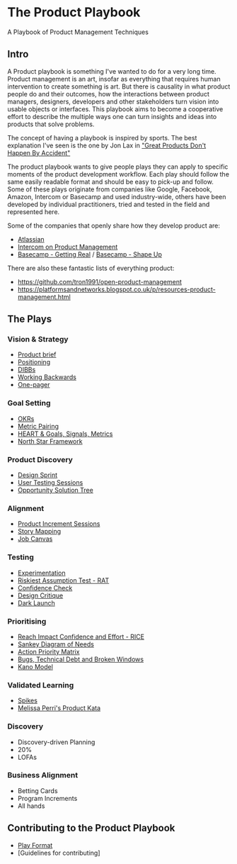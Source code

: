 # The Product Playbook
A Playbook of Product Management Techniques

## Intro
A Product playbook is something I've wanted to do for a very long time.
Product management is an art, insofar as everything that requires human intervention to create something is art. But there is causality in what product people do and their outcomes, how the interactions between product managers, designers, developers and other stakeholders turn vision into usable objects or interfaces. This playbook aims to become a cooperative effort to describe the multiple ways one can turn insights and ideas into products that solve problems.

The concept of having a playbook is inspired by sports. The best explanation I've seen is the one by Jon Lax in ["Great Products Don't Happen By Accident"](https://medium.com/great-products-dont-happen-by-accident/great-products-dont-happen-by-accident-f46323d8ad94)

The product playbook wants to give people plays they can apply to specific moments of the product development workflow. Each play should follow the same easily readable format and should be easy to pick-up and follow. Some of these plays originate from companies like Google, Facebook, Amazon, Intercom or Basecamp and used industry-wide, others have been developed by individual practitioners, tried and tested in the field and represented here.

Some of the companies that openly share how they develop product are:
* [Atlassian](https://www.atlassian.com/team-playbook/plays)
* [Intercom on Product Management](https://www.intercom.com/books/product-management)
* [Basecamp - Getting Real](https://basecamp.com/about/books/Getting%20Real.pdf) / [Basecamp - Shape Up](https://basecamp.com/shapeup) 

There are also these fantastic lists of everything product:
* https://github.com/tron1991/open-product-management
* https://platformsandnetworks.blogspot.co.uk/p/resources-product-management.html

## The Plays

### Vision & Strategy
* [Product brief](https://github.com/colivetree/product-playbook/blob/master/product_brief.md)
* [Positioning](https://github.com/colivetree/product-playbook/blob/master/product_positioning.md)
* [DIBBs](https://github.com/colivetree/product-playbook/blob/master/DIBBs.md)
* [Working Backwards](https://github.com/colivetree/product-playbook/blob/master/working_backwards.md)
* [One-pager](https://github.com/colivetree/product-playbook/blob/master/one_pager.md)

### Goal Setting
* [OKRs](https://github.com/colivetree/product-playbook/blob/master/OKR.md)
* [Metric Pairing](https://github.com/colivetree/product-playbook/blob/master/metric_pairing.md)
* [HEART & Goals, Signals, Metrics](https://github.com/colivetree/product-playbook/blob/master/heart_framework.md)
* [North Star Framework](https://github.com/colivetree/product-playbook/blob/master/north_star_framework.md)

### Product Discovery
* [Design Sprint](https://github.com/colivetree/product-playbook/blob/master/design_sprint.md)
* [User Testing Sessions](https://github.com/colivetree/product-playbook/blob/master/user_testing.md)
* [Opportunity Solution Tree](https://github.com/colivetree/product-playbook/blob/master/opportunity_solution_tree.md)

### Alignment
* [Product Increment Sessions](https://github.com/colivetree/product-playbook/blob/master/product_increments.md)
* [Story Mapping](https://github.com/colivetree/product-playbook/blob/master/story_mapping.md)
* [Job Canvas](https://github.com/colivetree/product-playbook/blob/master/job_canvas.md)

### Testing
* [Experimentation](https://github.com/colivetree/product-playbook/blob/master/experimentation.md)
* [Riskiest Assumption Test - RAT](https://github.com/colivetree/product-playbook/blob/master/riskiest_assumption_test.md)
* [Confidence Check](https://github.com/colivetree/product-playbook/blob/master/confidence_check.md)
* [Design Critique](https://github.com/colivetree/product-playbook/blob/master/critique.md)
* [Dark Launch](https://github.com/colivetree/product-playbook/blob/master/dark_launch.md)

### Prioritising
* [Reach Impact Confidence and Effort - RICE](https://github.com/colivetree/product-playbook/blob/master/prioritisation_rice.md)
* [Sankey Diagram of Needs](https://github.com/colivetree/product-playbook/blob/master/sankey_diagram_needs.md)
* [Action Priority Matrix](https://github.com/colivetree/product-playbook/blob/master/action_priority_matrix.md)
* [Bugs, Technical Debt and Broken Windows](https://github.com/colivetree/product-playbook/blob/master/prioritising_bugs.md)
* [Kano Model](https://github.com/colivetree/product-playbook/blob/master/kano_model.md)

### Validated Learning
* [Spikes](https://github.com/colivetree/product-playbook/blob/master/spikes.md)
* [Melissa Perri's Product Kata](https://github.com/colivetree/product-playbook/blob/master/product_kata.md)






### Discovery
* Discovery-driven Planning
* 20%
* LOFAs

### Business Alignment
* Betting Cards
* Program Increments
* All hands

## Contributing to the Product Playbook
* [Play Format](https://github.com/colivetree/product-playbook/blob/master/template.md)
* [Guidelines for contributing]
